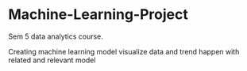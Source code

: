 # Machine-Learning-Project
Sem 5 data analytics course.

Creating machine learning model
 visualize data and trend happen with related and relevant model
